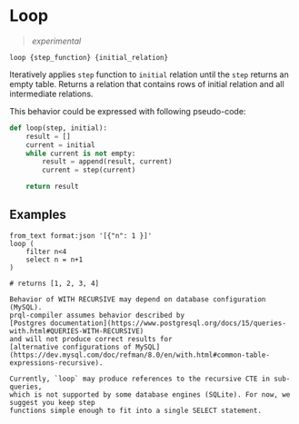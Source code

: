 # Loop

> _experimental_

```prql_no_test
loop {step_function} {initial_relation}
```

Iteratively applies `step` function to `initial` relation until the `step`
returns an empty table. Returns a relation that contains rows of initial
relation and all intermediate relations.

This behavior could be expressed with following pseudo-code:

```python
def loop(step, initial):
    result = []
    current = initial
    while current is not empty:
        result = append(result, current)
        current = step(current)

    return result
```

## Examples

```prql
from_text format:json '[{"n": 1 }]'
loop (
    filter n<4
    select n = n+1
)

# returns [1, 2, 3, 4]
```

```admonish
Behavior of WITH RECURSIVE may depend on database configuration (MySQL).
prql-compiler assumes behavior described by
[Postgres documentation](https://www.postgresql.org/docs/15/queries-with.html#QUERIES-WITH-RECURSIVE)
and will not produce correct results for
[alternative configurations of MySQL](https://dev.mysql.com/doc/refman/8.0/en/with.html#common-table-expressions-recursive).
```

```admonish
Currently, `loop` may produce references to the recursive CTE in sub-queries,
which is not supported by some database engines (SQLite). For now, we suggest you keep step
functions simple enough to fit into a single SELECT statement.
```
